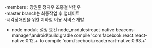 -members : 장원준 정지우 조홍철 박현우   
-master branch는 최종작업 후 업데이트  
-시각장애인을 위한 지하철 이용 서비스 개발  

- node module 설정 요건
  node_modules\react-native-beacons-manager\android\build.gradle
  compile 'com.facebook.react:react-native:0.12.+' to compile 'com.facebook.react:react-native:0.63.+'
